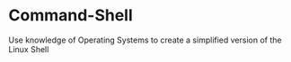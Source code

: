 # Command-Shell
Use knowledge of Operating Systems to create a simplified version of the Linux Shell
